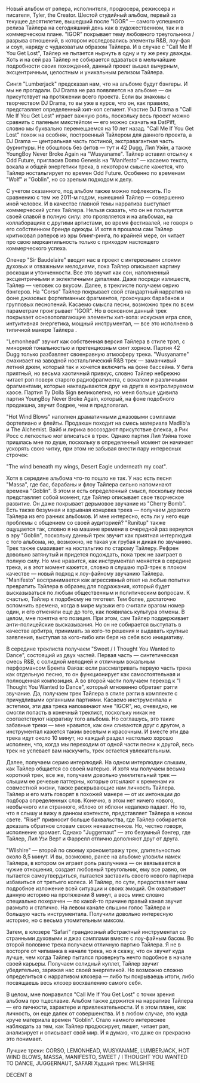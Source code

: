 Новый альбом от рэпера, исполнителя, продюсера, режиссера и писателя, Tyler, the Creator. Шестой студийный альбом, первый за текущее десятилетие, вышедший после "IGOR" — самого успешного релиза Тайлера на сегодняшний день как в художественном, так и в коммерческом плане. "IGOR" покрывает тему любовного треугольника / разрыва отношений, в котором исследовались элементы R&B, лоу-фая и соул, наряду с чудаковатым образом Тайлера. И в случае с "Call Me If You Get Lost", Тайлер не пытается нырнуть в одну и ту же реку дважды. Хоть и на сей раз Тайлер не собирается вдаваться в мельчайшие подробности своих похождений, данный проект вышел вычурным, эксцентричным, целостным и уникальным релизом Тайлера.

Сингл "Lumberjack" предсказал нам, что на альбоме будут бэнгеры. И мы не прогадали. DJ Drama не раз появляется на альбоме — он присутствует на протяжении всего проекта. Если вы знакомы с творчеством DJ Drama, то вы уже в курсе, что он, как правило, представляет определенный хип-хоп сегмент. Участие DJ Drama в "Call Me If You Get Lost" играет важную роль, поскольку весь проект можно сравнить с паленым микстейпом — его можно скачать на DatPiff, словно мы буквально перемещаемся на 10 лет назад. "Call Me If You Get Lost" похож на особняк, построенный Тайлером для данного проекта, а DJ Drama — центральная часть гостиной, экстравагантная часть фурнитуры. Не обошлось без фитов — тут и 42 Dugg, Лил Уэйн, а также YoungBoy Never Broke Again на "Wusyaname". Тайлер вставил отсылку к Odd Future, пригласив Domo Genesis на "Manifesto" — касаемо текста, вокала и общей энергетики трека, в некотором смысле кажется, что Тайлер ностальгирует по времен Odd Future. Особенно по временам "Wolf" и "Goblin", но со зрелым подходом к делу.

С учетом сказанного, под альбом также можно пофлексить. По сравнению с тем же 2011-м годом, нынешний Тайлер — совершенно иной человек. И в качестве главной темы нарратива выступает коммерческий успех Тайлера. Нельзя сказать, что он не пользуется своей славой в полную силу: это проявляется и на альбомах, на коллаборациях с другими артистами, во время фестивалей, не говоря о его собственном бренде одежды. И хотя в прошлом сам Тайлер критиковал рэперов из эры блинг-ринга, по крайней мере, он читает про свою меркантильность только с приходом настоящего коммерческого успеха.

Опенер "Sir Baudelaire" вводит нас в проект с интересными слоями духовых и отважными мелодиями, пока Тайлер описывает картину роскоши и утонченности. Все это звучит как сон, наполненный эксцентричными и эклектичными деталями. Даже посреди излишеств, Тайлер — человек со вкусом. Далее, в треклисте получаем серию бэнгеров. На "Corso" Тайлер покрывает свой стандартный нарратив на фоне джазовых фортепианных фрагментов, грохочущих барабанов и групповых песнопений. Касаемо смысла песни, возможно трек по всем параметрам проигрывает "IGOR". Но в основном данный трек покрывает основополагающие элементы хип-хопа: искусная игра слов, интуитивная энергетика, мощный инструментал, — все это исполнено в типичной манере Тайлера .

"Lemonhead" звучит как собственная версия Тайлера в стиле трэп, с минорной тональностью и претенциозным синт хорном. Партия 42 Dugg только разбавляет своенравную атмосферу трека. "Wusyaname" смахивает на заводной ностальгический R&B трек — заманчивый летний джем, который так и хочется включить на фоне бассейна. У бита приятный, но весьма хаотичный привкус, словно Тайлер небрежно читает рэп поверх старого радиофрагмента, с вокалом и различными фрагментами, которые накладываются друг на друга в контролируемом хаосе. Партия Ty Dolla $ign великолепна, но меня больше удивила партия YoungBoy Never Broke Again, который, на фоне подобного продакшна, звучит бодрее, чем я предполагал.

"Hot Wind Blows" наполнен драматичными джазовыми сэмплами фортепиано и флейты. Продакшн походит на смесь материала Madlib'a и The Alchemist. Вайб и лирика воссоздают присутствие флекса, а Рик Росс с легкостью мог вписаться в трек. Однако партия Лил Уэйна тоже пришлась мне по душе, поскольку в определенный момент он начинает ускорять свою читку, при этом не забывая внести пару интересных строчек:

"The wind beneath my wings, Desert Eagle underneath my coat".

Хотя в середине альбома что-то пошло не так. У нас есть песня "Massa", где бас, барабаны и флоу Тайлера сильно напоминают времена "Goblin". В этом и есть определенный смысл, поскольку песня представляет собой момент, где Тайлер описывает свое творческое развитие. Он даже покрывает дерьмовое звучание из "Cherry Bomb". Есть также безумная и взрывная концовка трека — получаем дерзкого Тайлера из его ранних альбомов. И мне интересно, есть ли у него еще проблемы с общением со своей аудиторией? "Runitup" также ощущается так, словно я на машине времени в очередной раз вернулся в эру "Goblin", поскольку данный трек звучит как приятная интерлюдия с того альбома, но, возможно, не такая уж грубая и дикая по звучанию. Трек также смахивает на ностальгию по старому Тайлеру. Рефрен довольно затянутый и придется подождать, пока трек не заиграет в полную силу. Но мне нравится, как инструментал меняется в середине трека, и в этот момент кажется, словно я слушаю mp3-трек в плохом качестве — новый подход к лоу-файному звучанию Тайлера. "Manifesto" воспринимается как агрессивный ответ на любые попытки превратить Тайлера в образец для подражания, который будет высказываться по любым общественным и политическим вопросам. К счастью, Тайлер к подобному не тяготеет. Тем более, достаточно вспомнить времена, когда в мире музыки его считали врагом номер один, и его отменяли еще до того, как появилась культура отмены. В целом, мне понятна его позиция. При этом, сам Тайлер поддерживает анти-полицейские высказывания. Но он не собирается выступать в качестве арбитра, принимать за кого-то решения и выдавать крупные заявления, выступая за кого-либо или беря на себя всю инициативу.

В середине треклиста получаем "Sweet / I Thought You Wanted to Dance", состоящий из двух частей. Первая часть — синтетическая смесь R&B, с солидной мелодией и отличным вокальным перформансом Брента Фаяза: если рассматривать первую часть трека как отдельную песню, то он функционирует как самостоятельная и полноценная композиция. А во второй части получаем переход к "I Thought You Wanted to Dance", который мгновенно обретает рэгги звучание. Да, получаем трек Тайлера в стиле рэгги в комплекте с причудливыми органными партиями. Касаемо инструментала и эстетики, эти два трека напоминают мне "IGOR", но, очевидно, не смогли попасть в конечный треклист, поскольку никак не соответствуют нарративу того альбома. Но соглашусь, это такие забавные треки — мне нравится, как они сливаются друг с другом, а инструментал кажется таким веселым и красочным. И вместе эти два трека идут около 10 минут, но каждый раздел настолько хорошо исполнен, что, когда мы переходим от одной части песни к другой, весь трек не успевает вам наскучить, трек остается увлекательным.

Далее, получаем серию интерлюдий. На одном интерлюдии слышим, как Тайлер общается со своей матерью. И хотя мы получаем весьма короткий трек, все же, получаем довольно умилительный трек — слышим ее речевые паттерны, которые отсылают к временам их совместной жизни, также раскрывающие нам личность Тайлера. Тайлер и его мать говорят в похожей манере — от их интонации до подбора определенных слов. Конечно, в этом нет ничего нового, необычного или странного, яблоко от яблони недалеко падает. Но то, что я слышу и вижу в данном контексте, представляет Тайлера в новом свете. "Rise!" привносит больше бахвальства, где Тайлер собирается доказать обратное словам своих ненавистников. Но, честно говоря, исполнение хромает. Однако "Juggernaut" — это безумный бэнгер, где Тайлер, Лил Узи Верт и Фаррелл отлично дополняют друг от друга.

"Wilshire" — второй по своему хронометражу трек, длительностью около 8,5 минут. И вы, возможно, ранее на альбоме уловили намек Тайлера, в котором он играет роль разлучника — он ввязывается в чужие отношения, создает любовный треугольник, ему все равно, он пытается самоутвердиться, пытается заставить своего нового партнера избавиться от третьего колеса. И Тайлер, по сути, предоставляет нам подробное изложение всей ситуации и своих эмоций. Он охватывает данную историю на протяжении 8 минут, а весь микс словно специально похерачен — по какой-то причине правый канал звучит размыто и статично. На левом канале слышим голос Тайлера и большую часть инструментала. Получили довольно интересную историю, но с весьма утомительным миксом.

Затем, в клозере "Safari" грандиозный абстрактный инструментал со странными духовыми и джаз сэмплами вместе с лоу-файным басом. Во второй половине трека получаем отличную партию Тайлера. Я не в восторге от чипманка в начале трека, но я скажу, что он звучит куда лучше, чем когда Тайлер пытался провернуть нечто подобное в начале своей карьеры. Получаем солидный куплет, Тайлер звучит убедительно, заряжая нас своей энергетикой. Но возможно сложно определиться с нарративом клозера — либо ты покрываешь итоги, либо посвящаешь весь клозер восхвалению самого себя.

В целом, мне понравился "Call Me If You Get Lost" с точки зрения альбома про тщеславие. Альбом также держится на нарративе Тайлера — его личности, характере и привлекательности. И в этом плане, как личность, он еще далек от совершенства. И в любом случае, это куда круче материала времен "Goblin". Стало намного интереснее наблюдать за тем, как Тайлер продюсирует, пишет, читает рэп, анализирует и описывает свой мир. И я думаю, что даже он прекрасно это понимает.

Лучшие треки: CORSO, LEMONHEAD, WUSYANAME, LUMBERJACK, HOT WIND BLOWS, MASSA, MANIFESTO, SWEET / I THOUGHT YOU WANTED TO DANCE, JUGGERNAUT, SAFARI
Худший трек: WILSHIRE

DECENT 8
